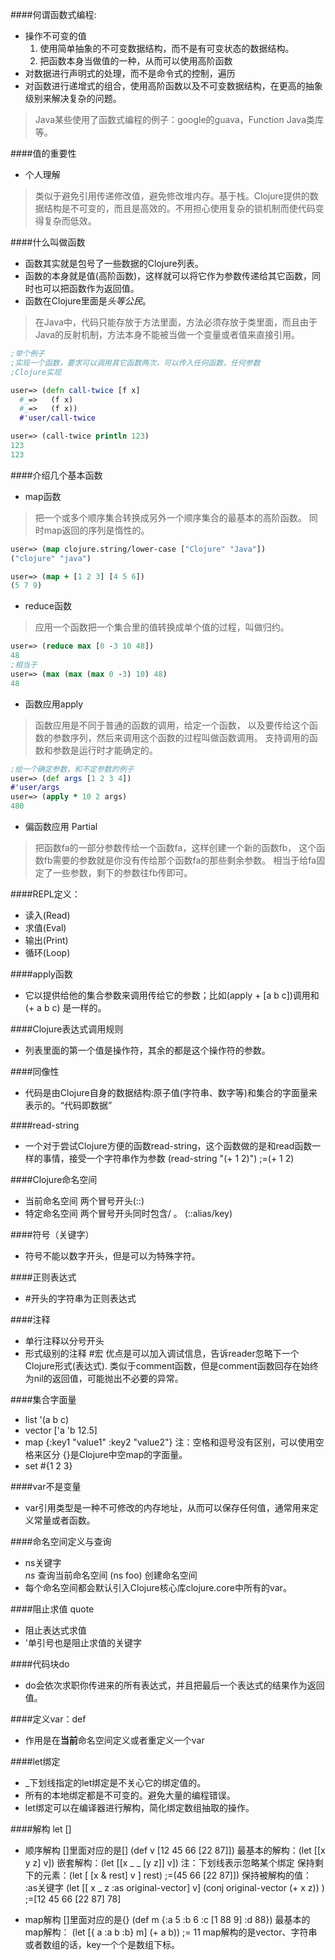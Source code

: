 ####何谓函数式编程:
- 操作不可变的值
	1. 使用简单抽象的不可变数据结构，而不是有可变状态的数据结构。
	2. 把函数本身当做值的一种，从而可以使用高阶函数
- 对数据进行声明式的处理，而不是命令式的控制，遍历
- 对函数进行递增式的组合，使用高阶函数以及不可变数据结构，在更高的抽象级别来解决复杂的问题。

> Java某些使用了函数式编程的例子：google的guava，Function Java类库等。


####值的重要性
- 个人理解

> 类似于避免引用传递修改值，避免修改堆内存。基于栈。Clojure提供的数据结构是不可变的，而且是高效的。不用担心使用复杂的锁机制而使代码变得复杂而低效。


####什么叫做函数
- 函数其实就是包号了一些数据的Clojure列表。
- 函数的本身就是值(高阶函数)，这样就可以将它作为参数传递给其它函数，同时也可以把函数作为返回值。
- 函数在Clojure里面是*头等公民*。

> 在Java中，代码只能存放于方法里面，方法必须存放于类里面，而且由于Java的反射机制，方法本身不能被当做一个变量或者值来直接引用。

~~~Clojure
;举个例子
;实现一个函数，要求可以调用其它函数两次，可以传入任何函数，任何参数
;Clojure实现

user=> (defn call-twice [f x]
  #_=>   (f x)
  #_=>   (f x))
  #'user/call-twice

user=> (call-twice println 123)
123
123			
~~~

####介绍几个基本函数
- map函数
> 把一个或多个顺序集合转换成另外一个顺序集合的最基本的高阶函数。
> 同时map返回的序列是惰性的。

~~~Clojure
user=> (map clojure.string/lower-case ["Clojure" "Java"])
("clojure" "java")

user=> (map + [1 2 3] [4 5 6])
(5 7 9)
~~~

- reduce函数
> 应用一个函数把一个集合里的值转换成单个值的过程，叫做归约。

~~~Clojure
user=> (reduce max [0 -3 10 48])
48
;相当于
user=> (max (max (max 0 -3) 10) 48)
48
~~~

- 函数应用apply

>函数应用是不同于普通的函数的调用，给定一个函数，
以及要传给这个函数的参数序列，然后来调用这个函数的过程叫做函数调用。
支持调用的函数和参数是运行时才能确定的。

~~~Clojure
;给一个确定参数，和不定参数的例子
user=> (def args [1 2 3 4])
#'user/args
user=> (apply * 10 2 args)
480
~~~

- 偏函数应用 Partial

>把函数fa的一部分参数传给一个函数fa，这样创建一个新的函数fb，
这个函数fb需要的参数就是你没有传给那个函数fa的那些剩余参数。
相当于给fa固定了一些参数，剩下的参数往fb传即可。




####REPL定义：
- 读入(Read)   
- 求值(Eval)  
- 输出(Print)
- 循环(Loop)


####apply函数
- 它以提供给他的集合参数来调用传给它的参数；比如(apply + [a b c])调用和(+ a b c) 是一样的。

####Clojure表达式调用规则
- 列表里面的第一个值是操作符，其余的都是这个操作符的参数。

####同像性
- 代码是由Clojure自身的数据结构:原子值(字符串、数字等)和集合的字面量来表示的。“代码即数据”

####read-string
- 一个对于尝试Clojure方便的函数read-string，这个函数做的是和read函数一样的事情，接受一个字符串作为参数
    (read-string "(+ 1 2)")
    ;=(+ 1 2)

####Clojure命名空间
- 当前命名空间
    两个冒号开头(::)
- 特定命名空间
    两个冒号开头同时包含/ 。 (::alias/key)

####符号（关键字）
- 符号不能以数字开头，但是可以为特殊字符。

####正则表达式
- \#开头的字符串为正则表达式

####注释
- 单行注释以分号开头
- 形式级别的注释 \#宏
    优点是可以加入调试信息，告诉reader忽略下一个Clojure形式(表达式).
    类似于comment函数，但是comment函数回存在始终为nil的返回值，可能抛出不必要的异常。

####集合字面量
- list                '(a b c)
- vector            ['a 'b 12.5]
- map            {:key1 "value1" :key2 "value2"}    注：空格和逗号没有区别，可以使用空格来区分
{}是Clojure中空map的字面量。
- set            #{1 2 3}

####var不是变量
- var引用类型是一种不可修改的内存地址，从而可以保存任何值，通常用来定义常量或者函数。

####命名空间定义与查询
- ns关键字  
    *ns* 查询当前命名空间
    (ns foo) 创建命名空间
- 每个命名空间都会默认引入Clojure核心库clojure.core中所有的var。

####阻止求值 quote
- 阻止表达式求值
- '单引号也是阻止求值的关键字

####代码块do
- do会依次求职你传进来的所有表达式，并且把最后一个表达式的结果作为返回值。

####定义var：def
- 作用是在**当前**命名空间定义或者重定义一个var

####let绑定
- \_下划线指定的let绑定是不关心它的绑定值的。
- 所有的本地绑定都是不可变的。避免大量的编程错误。
- let绑定可以在编译器进行解构，简化绑定数组抽取的操作。

####解构   let []
- 顺序解构    []里面对应的是[]
    (def v [12 45 66 [22 87]])
    最基本的解构：(let [[x y z] v])
    嵌套解构：(let [[x _ _ [y z]] v])    注：下划线表示忽略某个绑定
    保持剩下的元素：(let [ [x & rest] v ] rest)    ;=(45 66 [22 87]])
    保持被解构的值： :as关键字  (let \[[ x _ z :as original-vector] v]  (conj original-vector (+ x z)) ) ;=[12 45 66 [22 87] 78]

- map解构  []里面对应的是{}
    (def m {:a 5 :b 6 :c [1 88 9] :d 88})
    最基本的map解构： (let \[{ a :a b :b} m] (+ a b))  ;= 11
    map解构的是vector、字符串或者数组的话，key一个个是数组下标。
